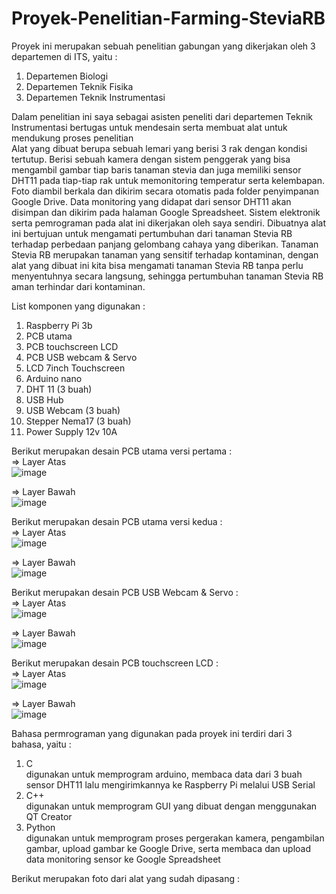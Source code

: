 # Proyek-Penelitian-Farming-SteviaRB
Proyek ini merupakan sebuah penelitian gabungan yang dikerjakan oleh 3 departemen di ITS, yaitu :  
1. Departemen Biologi
2. Departemen Teknik Fisika
3. Departemen Teknik Instrumentasi  

Dalam penelitian ini saya sebagai asisten peneliti dari departemen Teknik Instrumentasi bertugas untuk mendesain serta membuat alat untuk mendukung proses penelitian  
Alat yang dibuat berupa sebuah lemari yang berisi 3 rak dengan kondisi tertutup. Berisi sebuah kamera dengan sistem penggerak yang bisa mengambil gambar tiap baris tanaman stevia dan juga memiliki sensor DHT11 pada tiap-tiap rak untuk memonitoring temperatur serta kelembapan. Foto diambil berkala dan dikirim secara otomatis pada folder penyimpanan Google Drive. Data monitoring yang didapat dari sensor DHT11 akan disimpan dan dikirim pada halaman Google Spreadsheet. Sistem elektronik serta pemrograman pada alat ini dikerjakan oleh saya sendiri. Dibuatnya alat ini bertujuan untuk mengamati pertumbuhan dari tanaman Stevia RB terhadap perbedaan panjang gelombang cahaya yang diberikan. Tanaman Stevia RB merupakan tanaman yang sensitif terhadap kontaminan, dengan alat yang dibuat ini kita bisa mengamati tanaman Stevia RB tanpa perlu menyentuhnya secara langsung, sehingga pertumbuhan tanaman Stevia RB aman terhindar dari kontaminan.  
  
List komponen yang digunakan :  
1. Raspberry Pi 3b
2. PCB utama
3. PCB touchscreen LCD
4. PCB USB webcam & Servo
5. LCD 7inch Touchscreen
6. Arduino nano
7. DHT 11 (3 buah)
8. USB Hub
9. USB Webcam (3 buah)
10. Stepper Nema17 (3 buah)
11. Power Supply 12v 10A
  
Berikut merupakan desain PCB utama versi pertama :  
=> Layer Atas  
  ![image](https://user-images.githubusercontent.com/87922087/143823699-942f2eae-b18b-45b8-903f-b51af5826194.png)

=> Layer Bawah  
  ![image](https://user-images.githubusercontent.com/87922087/143823767-af0d8f1b-e998-463b-a903-1e35cab96d80.png)

Berikut merupakan desain PCB utama versi kedua :  
=> Layer Atas  
  ![image](https://user-images.githubusercontent.com/87922087/143824376-eb411233-5e71-47e4-9dac-21e51eb6534b.png)

=> Layer Bawah  
  ![image](https://user-images.githubusercontent.com/87922087/143824471-060b5031-e703-4b9b-9d0e-39cfad0423a3.png)  
  
Berikut merupakan desain PCB USB Webcam & Servo :  
=> Layer Atas  
![image](https://user-images.githubusercontent.com/87922087/143825533-a5a85deb-cddf-4061-9290-656e65b19841.png)

=> Layer Bawah  
![image](https://user-images.githubusercontent.com/87922087/143825628-fbc19baa-4eac-4dbf-b704-e32d946d8bc8.png)

Berikut merupakan desain PCB touchscreen LCD :  
=> Layer Atas  
![image](https://user-images.githubusercontent.com/87922087/143826292-dea44669-45ef-4783-8fa4-4bcfa3934f9c.png)

=> Layer Bawah  
![image](https://user-images.githubusercontent.com/87922087/143826396-a713b89e-3679-4f55-9689-a3250a2a2fef.png)

Bahasa permrograman yang digunakan pada proyek ini terdiri dari 3 bahasa, yaitu :
1. C  
digunakan untuk memprogram arduino, membaca data dari 3 buah sensor DHT11 lalu mengirimkannya ke Raspberry Pi melalui USB Serial  
3. C++  
digunakan untuk memprogram GUI yang dibuat dengan menggunakan QT Creator  
5. Python  
digunakan untuk memprogram proses pergerakan kamera, pengambilan gambar, upload gambar ke Google Drive, serta membaca dan upload data monitoring sensor ke Google Spreadsheet  

Berikut merupakan foto dari alat yang sudah dipasang :  
  

